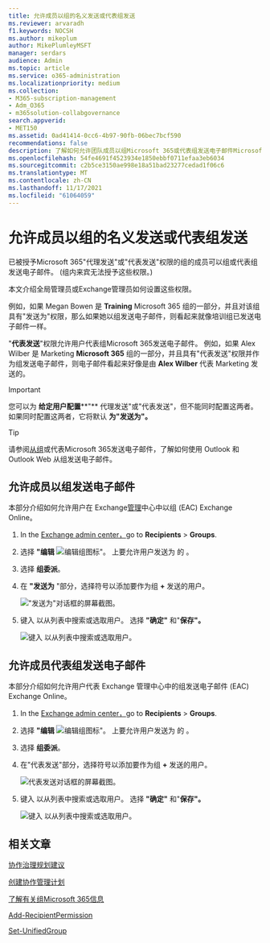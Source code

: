 ```yaml
---
title: 允许成员以组的名义发送或代表组发送
ms.reviewer: arvaradh
f1.keywords: NOCSH
ms.author: mikeplum
author: MikePlumleyMSFT
manager: serdars
audience: Admin
ms.topic: article
ms.service: o365-administration
ms.localizationpriority: medium
ms.collection:
- M365-subscription-management
- Adm_O365
- m365solution-collabgovernance
search.appverid:
- MET150
ms.assetid: 0ad41414-0cc6-4b97-90fb-06bec7bcf590
recommendations: false
description: 了解如何允许团队成员以组Microsoft 365或代表组发送电子邮件Microsoft 365发送电子邮件。
ms.openlocfilehash: 54fe4691f4523934e1850ebbf0711efaa3eb6034
ms.sourcegitcommit: c2b5ce3150ae998e18a51bad23277cedad1f06c6
ms.translationtype: MT
ms.contentlocale: zh-CN
ms.lasthandoff: 11/17/2021
ms.locfileid: "61064059"
---
```

# <a name="allow-members-to-send-as-or-send-on-behalf-of-a-group"></a>允许成员以组的名义发送或代表组发送

已被授予Microsoft 365"代理发送"或"代表发送"权限的组的成员可以组或代表组发送电子邮件。  (组内来宾无法授予这些权限。) 

本文介绍全局管理员或Exchange管理员如何设置这些权限。
  
例如，如果 Megan Bowen 是 **Training** Microsoft 365 组的一部分，并且对该组具有"发送为"权限，那么如果她以组发送电子邮件，则看起来就像培训组已发送电子邮件一样。 
  
"**代表发送**"权限允许用户代表组Microsoft 365发送电子邮件。 例如，如果 Alex Wilber 是 Marketing **Microsoft 365** 组的一部分，并且具有"代表发送"权限并作为组发送电子邮件，则电子邮件看起来好像是由 **Alex Wilber** 代表 Marketing 发送的。

> [!IMPORTANT]
> 您可以为 **给定用户配置****"** 代理发送"或"代表发送"，但不能同时配置这两者。 如果同时配置这两者，它将默认 **为"发送为"。**

> [!TIP]
> 请参阅[从组](https://support.microsoft.com/office/0f4964af-aec6-484b-a65c-0434df8cdb6b)或代表Microsoft 365发送电子邮件，了解如何使用 Outlook 和 Outlook Web 从组发送电子邮件。
    
## <a name="allow-members-to-send-email-as-a-group"></a>允许成员以组发送电子邮件

本部分介绍如何允许用户在 Exchange[管理](https://go.microsoft.com/fwlink/p/?linkid=2059104)中心中以组 (EAC) Exchange Online。
  
1. In the <a href="https://go.microsoft.com/fwlink/p/?linkid=2059104" target="_blank">Exchange admin center，</a>go to **Recipients** \> **Groups**.
    
2. 选择 **"编辑** ![ 编辑组图标"。  ](../media/0cfcb590-dc51-4b4f-9276-bb2ce300d87e.png) 上要允许用户发送为 的 。 
    
3. 选择 **组委派**。
    
4. 在 **"发送为** "部分，选择符号以添加要作为组 **+** 发送的用户。 
    
    !["发送为"对话框的屏幕截图。](../media/1df167f6-1eff-4f98-9ecd-4230fab46557.png)
  
5. 键入 以从列表中搜索或选取用户。 选择 **"确定"** 和"**保存"。**
    
    ![键入 以从列表中搜索或选取用户。](../media/522919cf-664c-4a25-8076-c51c8c9fbe43.png)
  
## <a name="allow-members-to-send-email-on-behalf-of-a-group"></a>允许成员代表组发送电子邮件

本部分介绍如何允许用户代表 Exchange 管理中心中的组发送电子邮件 (EAC) Exchange Online。
  
1. In the <a href="https://go.microsoft.com/fwlink/p/?linkid=2059104" target="_blank">Exchange admin center，</a>go to **Recipients** \> **Groups**.
    
2. 选择 **"编辑** ![ 编辑组图标"。](../media/0cfcb590-dc51-4b4f-9276-bb2ce300d87e.png) 上要允许用户发送为 的 。 
    
3. 选择 **组委派**。
    
4. 在"代表发送"部分，选择符号以添加要作为组 **+** 发送的用户。 
    
    ![代表发送对话框的屏幕截图。](../media/2bae0579-8907-4d6b-8920-ddd6555897b4.png)
  
5. 键入 以从列表中搜索或选取用户。 选择 **"确定"** 和"**保存"。**
    
    ![键入 以从列表中搜索或选取用户。](../media/522919cf-664c-4a25-8076-c51c8c9fbe43.png)

## <a name="related-articles"></a>相关文章

[协作治理规划建议](collaboration-governance-overview.md#collaboration-governance-planning-recommendations)

[创建协作管理计划](collaboration-governance-first.md)

[了解有关组Microsoft 365信息](https://support.microsoft.com/office/b565caa1-5c40-40ef-9915-60fdb2d97fa2)

[Add-RecipientPermission](/powershell/module/exchange/add-recipientpermission)

[Set-UnifiedGroup](/powershell/module/exchange/set-unifiedgroup)